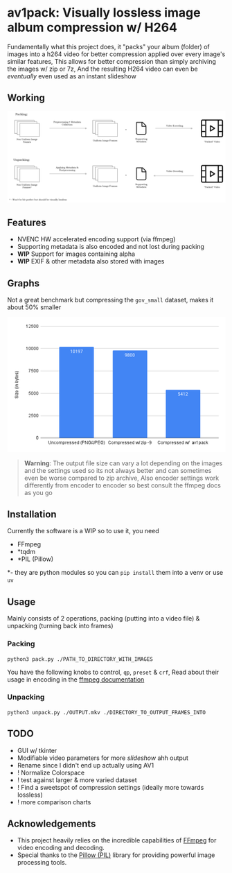 # av1pack: Visually lossless image album compression w/ H264
Fundamentally what this project does, it "packs" your album (folder) of images into a h264 video for better compression applied over every image's similar features, This allows for better compression than simply archiving the images w/ zip or 7z, And the resulting H264 video can even be _eventually_ even used as an instant slideshow

## Working
![](./av1pack%20Architecture%20Diagram.png)

## Features
- NVENC HW accelerated encoding support (via ffmpeg)
- Supporting metadata is also encoded and not lost during packing
- **WIP** Support for images containing alpha
- **WIP** EXIF & other metadata also stored with images

## Graphs
Not a great benchmark but compressing the `gov_small` dataset, makes it about 50% smaller

![](./chart.png)

> **Warning**: The output file size can vary a lot depending on the images and the settings used so its not always better and can sometimes even be worse compared to zip archive, Also encoder settings work differently from encoder to encoder so best consult the ffmpeg docs as you go

## Installation
Currently the software is a WIP so to use it, you need
- FFmpeg 
- *tqdm
- *PIL (Pillow)

*- they are python modules so you can `pip install` them into a venv or use `uv`

## Usage
Mainly consists of 2 operations, packing (putting into a video file) & unpacking (turning back into frames)

### Packing
```
python3 pack.py ./PATH_TO_DIRECTORY_WITH_IMAGES
```
You have the following knobs to control, `qp`, `preset` & `crf`, Read about their usage in encoding in the [ffmpeg documentation](https://trac.ffmpeg.org/wiki/Encode/H.264)

### Unpacking
```
python3 unpack.py ./OUTPUT.mkv ./DIRECTORY_TO_OUTPUT_FRAMES_INTO
```

## TODO
- GUI w/ tkinter
- Modifiable video parameters for more _slideshow_ ahh output
- Rename since I didn't end up actually using AV1
- ! Normalize Colorspace
- ! test against larger & more varied dataset
- ! Find a sweetspot of compression settings (ideally more towards lossless)
- ! more comparison charts

## Acknowledgements
- This project heavily relies on the incredible capabilities of [FFmpeg](https://ffmpeg.org/) for video encoding and decoding.
- Special thanks to the [Pillow (PIL)](https://python-pillow.org/) library for providing powerful image processing tools.